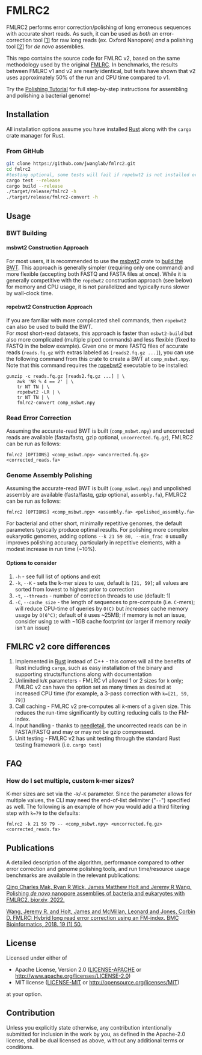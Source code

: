 # FMLRC2

FMLRC2 performs error correction/polishing of long erroneous sequences with accurate short reads. As such, it can be used as *both* an error-correction tool \[[1](https://bmcbioinformatics.biomedcentral.com/articles/10.1186/s12859-018-2051-3)\] for raw long reads (ex. Oxford Nanopore) *and* a polishing tool \[[2](http://biorxiv.org/content/early/2022/07/23/2022.07.22.501182)\] for *de novo* assemblies.

This repo contains the source code for FMLRC v2, based on the same methodology used by the original [FMLRC](https://github.com/holtjma/fmlrc).  In benchmarks, the results between FMLRC v1 and v2 are nearly identical, but tests have shown that v2 uses approximately 50% of the run and CPU time compared to v1.

Try the [Polishing Tutorial](https://github.com/jwanglab/fmlrc2/tree/master/polishing_tutorial) for full step-by-step instructions for assembling and polishing a bacterial genome!


## Installation
All installation options assume you have installed [Rust](https://www.rust-lang.org) along with the `cargo` crate manager for Rust.

### From GitHub
```bash 
git clone https://github.com/jwanglab/fmlrc2.git
cd fmlrc2
#testing optional, some tests will fail if ropebwt2 is not installed or cannot be found on PATH
cargo test --release
cargo build --release
./target/release/fmlrc2 -h
./target/release/fmlrc2-convert -h
```

## Usage
### BWT Building
#### msbwt2 Construction Approach
For most users, it is recommended to use the [msbwt2](https://github.com/HudsonAlpha/rust-msbwt) crate to [build the BWT](https://github.com/HudsonAlpha/rust-msbwt#msbwt-building).
This approach is generally simpler (requiring only one command) and more flexible (accepting both FASTQ and FASTA files at once).
While it is generally competitive with the `ropebwt2` construction approach (see below) for memory and CPU usage, it is not parallelized and typically runs slower by wall-clock time.

#### ropebwt2 Construction Approach
If you are familiar with more complicated shell commands, then `ropebwt2` can also be used to build the BWT.  
For _most_ short-read datasets, this approach is faster than `msbwt2-build` but also more complicated (multiple piped commands) and less flexible (fixed to FASTQ in the below example).
Given one or more FASTQ files of accurate reads (`reads.fq.gz` with extras labeled as `[reads2.fq.gz ...]`), you can use the following command from this crate to create a BWT at `comp_msbwt.npy`.
Note that this command requires the [ropebwt2](https://github.com/lh3/ropebwt2) executable to be installed:
```
gunzip -c reads.fq.gz [reads2.fq.gz ...] | \
    awk 'NR % 4 == 2' | \
    tr NT TN | \
    ropebwt2 -LR | \
    tr NT TN | \
    fmlrc2-convert comp_msbwt.npy
```

### Read Error Correction
Assuming the accurate-read BWT is built (`comp_msbwt.npy`) and uncorrected reads are available (fasta/fastq, gzip optional, `uncorrected.fq.gz`), FMLRC2 can be run as follows:
```
fmlrc2 [OPTIONS] <comp_msbwt.npy> <uncorrected.fq.gz> <corrected_reads.fa>
```

### Genome Assembly Polishing
Assuming the accurate-read BWT is built (`comp_msbwt.npy`) and unpolished assembly are available (fasta/fastq, gzip optional, `assembly.fa`), FMLRC2 can be run as follows:
```
fmlrc2 [OPTIONS] <comp_msbwt.npy> <assembly.fa> <polished_assembly.fa>
```

For bacterial and other short, minimally repetitive genomes, the default parameters typically produce optimal results. For polishing more complex eukaryotic genomes, adding options `--k 21 59 80, --min_frac 0` usually improves polishing accuracy, particularly in repetitive elements, with a modest increase in run time (~10%).

#### Options to consider
1. `-h` - see full list of options and exit
2. `-k`, `--K` - sets the k-mer sizes to use, default is `[21, 59]`; all values are sorted from lowest to highest prior to correction
3. `-t`, `--threads` - number of correction threads to use (default: 1)
4. `-C`, `--cache_size` - the length of sequences to pre-compute (i.e. `C`-mers); will reduce CPU-time of queries by `O(C)` but *increases* cache memory usage by `O(6^C)`; default of `8` uses ~25MB; if memory is not an issue, consider using `10` with ~1GB cache footprint (or larger if memory _really_ isn't an issue)

## FMLRC v2 core differences
1. Implemented in [Rust](https://www.rust-lang.org) instead of C++ - this comes will all the benefits of Rust including `cargo`, such as easy installation of the binary and supporting structs/functions along with documentation
2. Unlimited `k`/`K` parameters - FMLRC v1 allowed 1 or 2 sizes for `k` only; FMLRC v2 can have the option set as many times as desired at increased CPU time (for example, a 3-pass correction with `k=[21, 59, 79]`) 
3. Call caching - FMLRC v2 pre-computes all _k_-mers of a given size. This reduces the run-time significantly by cutting reducing calls to the FM-index.
4. Input handling - thanks to [needletail](https://crates.io/crates/needletail), the uncorrected reads can be in FASTA/FASTQ and may or may not be gzip compressed.
5. Unit testing - FMLRC v2 has unit testing through the standard Rust testing framework (i.e. `cargo test`)

## FAQ
### How do I set multiple, custom k-mer sizes?
K-mer sizes are set via the `-k`/`-K` parameter.
Since the parameter allows for multiple values, the CLI may need the end-of-list delimiter ("`--`") specified as well.
The following is an example of how you would add a third filtering step with `k=79` to the defaults:
```
fmlrc2 -k 21 59 79 -- <comp_msbwt.npy> <uncorrected.fq.gz> <corrected_reads.fa>
```

## Publications
A detailed description of the algorithm, performance compared to other error correction and genome polishing tools, and run time/resource usage benchmarks are available in the relevant publications:

[Qing Charles Mak, Ryan R Wick, James Matthew Holt and Jeremy R Wang. Polishing *de novo* nanopore assemblies of bacteria and eukaryotes with FMLRC2. biorxiv, 2022.](http://biorxiv.org/content/early/2022/07/23/2022.07.22.501182)

[Wang, Jeremy R. and Holt, James and McMillan, Leonard and Jones, Corbin D. FMLRC: Hybrid long read error correction using an FM-index. BMC Bioinformatics, 2018. 19 (1) 50.](https://bmcbioinformatics.biomedcentral.com/articles/10.1186/s12859-018-2051-3)

## License
Licensed under either of

 * Apache License, Version 2.0
   ([LICENSE-APACHE](LICENSE-APACHE) or http://www.apache.org/licenses/LICENSE-2.0)
 * MIT license
   ([LICENSE-MIT](LICENSE-MIT) or http://opensource.org/licenses/MIT)

at your option.

## Contribution
Unless you explicitly state otherwise, any contribution intentionally submitted
for inclusion in the work by you, as defined in the Apache-2.0 license, shall be
dual licensed as above, without any additional terms or conditions.
